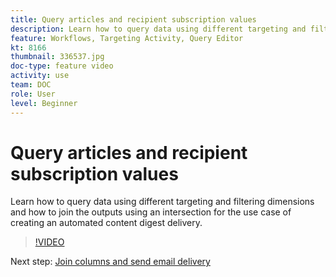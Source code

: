 ```yaml
---
title: Query articles and recipient subscription values
description: Learn how to query data using different targeting and filtering dimensions and how to join the outputs using an intersection for the use case of creating an automated content digest delivery.
feature: Workflows, Targeting Activity, Query Editor
kt: 8166
thumbnail: 336537.jpg
doc-type: feature video
activity: use
team: DOC
role: User
level: Beginner
---
```


# Query articles and recipient subscription values

Learn how to query data using different targeting and filtering dimensions and how to join the outputs using an intersection for the use case of creating an automated content digest delivery.

>[!VIDEO](https://video.tv.adobe.com/v/336537?quality=12)

Next step: [Join columns and send email delivery](/help/tutorial-use-soap-apis/join-columns-and-send-automated-email-delivery.md)
